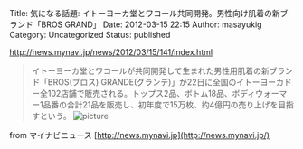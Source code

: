 Title: 気になる話題: イトーヨーカ堂とワコール共同開発。男性向け肌着の新ブランド「BROS GRAND」
Date: 2012-03-15 22:15
Author: masayukig
Category: Uncategorized
Status: published

<http://news.mynavi.jp/news/2012/03/15/141/index.html>

> イトーヨーカ堂とワコールが共同開発して生まれた男性用肌着の新ブランド「BROS(ブロス)
> GRANDE(グランデ)」が22日に全国のイトーヨーカドー全102店舗で販売される。トップス2品、ボトム18品、ボディウォーマー1品番の合計21品を販売し、初年度で15万枚、約4億円の売り上げを目指すという。
> ![picture](http://rss.rssad.jp/rss/artimg/RWFTmzjGxpl3/91bfab8ae6255809e95e78f38ecae37d)
> 

from マイナビニュース [http://news.mynavi.jp](http://news.mynavi.jp/)
